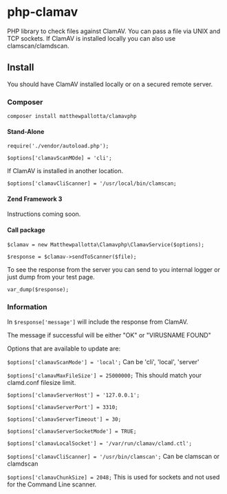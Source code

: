 # php-clamav #
PHP library to check files against ClamAV. You can pass a file via UNIX and TCP sockets. If ClamAV is installed locally you can also use clamscan/clamdscan.

## Install ##
You should have ClamAV installed locally or on a secured remote server.

### Composer ###

`composer install matthewpallotta/clamavphp`

#### Stand-Alone ####

`require('./vendor/autoload.php');`

`$options['clamavScanMOde] = 'cli';`

If ClamAV is installed in another location.

`$options['clamavCliScanner] = '/usr/local/bin/clamscan;`

#### Zend Framework 3 ####

Instructions coming soon.

#### Call package #### 

`$clamav = new Matthewpallotta\Clamavphp\ClamavService($options);`

`$response = $clamav->sendToScanner($file);`

To see the response from the server you can send to you internal logger or just dump from your test page.

`var_dump($response);`

### Information ###

In `$response['message']` will include the response from ClamAV.

The message if successful will be either "OK" or "VIRUSNAME FOUND"

Options that are available to update are:

`$options['clamavScanMode'] = 'local';` Can be 'cli', 'local', 'server'

`$options['clamavMaxFileSize'] = 25000000;` This should match your clamd.conf filesize limit.

`$options['clamavServerHost'] = '127.0.0.1';`

`$options['clamavServerPort'] = 3310;`

`$options['clamavServerTimeout'] = 30;`

`$options['clamavServerSocketMode'] = TRUE;`

`$options['clamavLocalSocket'] = '/var/run/clamav/clamd.ctl';`

`$options['clamavCliScanner] = '/usr/bin/clamscan';` Can be clamscan or clamdscan

`$options['clamavChunkSize] = 2048;` This is used for sockets and not used for the Command Line scanner.
